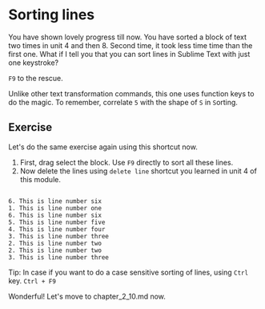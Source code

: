 Sorting lines
==============

You have shown lovely progress till now. You have sorted a block of text
two times in unit 4 and then 8. Second time, it took less time time than
the first one. What if I tell you that you can sort lines in Sublime Text
with just one keystroke?

`F9` to the rescue.

Unlike other text transformation commands, this one uses function keys to
do the magic. To remember, correlate `5` with the shape of `S` in `S`orting.


Exercise
---------

Let's do the same exercise again using this shortcut now.

1. First, drag select the block. Use `F9` directly to sort all these lines.
2. Now delete the lines using `delete line` shortcut you learned in unit 4 of
   this module.

```

6. This is line number six
1. This is line number one
6. This is line number six
5. This is line number five
4. This is line number four
3. This is line number three
2. This is line number two
2. This is line number two
3. This is line number three

```

Tip: In case if you want to do a case sensitive sorting of lines, using `Ctrl`
key. `Ctrl + F9`


Wonderful! Let's move to chapter_2_10.md now.

